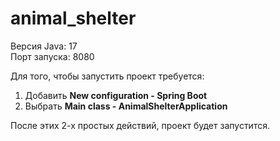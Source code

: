 # animal_shelter

Версия Java: 17  
Порт запуска: 8080


Для того, чтобы запустить проект требуется: 
1. Добавить **New configuration - Spring Boot**
2. Выбрать **Main class - AnimalShelterApplication**

После этих 2-х простых действий, проект будет запустится. 
